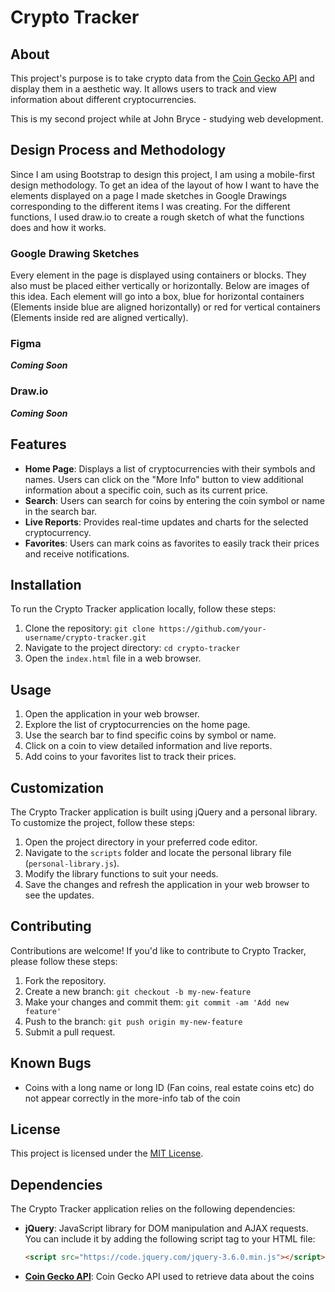 # Crypto Tracker

## About

This project's purpose is to take crypto data from the [Coin Gecko API](https://www.coingecko.com/en/api/documentation) and display them in a aesthetic way. It allows users to track and view information about different cryptocurrencies.

This is my second project while at John Bryce - studying web development.

## Design Process and Methodology

Since I am using Bootstrap to design this project, I am using a mobile-first design methodology. To get an idea of the layout of how I want to have the elements displayed on a page I made sketches in Google Drawings corresponding to the different items I was creating. For the different functions, I used draw.io to create a rough sketch of what the functions does and how it works.

### Google Drawing Sketches

Every element in the page is displayed using containers or blocks. They also must be placed either vertically or horizontally. Below are images of this idea. Each element will go into a box, blue for horizontal containers (Elements inside blue are aligned horizontally) or red for vertical containers (Elements inside red are aligned vertically).

### Figma

***Coming Soon***

### Draw.io

***Coming Soon***

## Features

- **Home Page**: Displays a list of cryptocurrencies with their symbols and names. Users can click on the "More Info" button to view additional information about a specific coin, such as its current price.
- **Search**: Users can search for coins by entering the coin symbol or name in the search bar.
- **Live Reports**: Provides real-time updates and charts for the selected cryptocurrency.
- **Favorites**: Users can mark coins as favorites to easily track their prices and receive notifications.

## Installation

To run the Crypto Tracker application locally, follow these steps:

1. Clone the repository: `git clone https://github.com/your-username/crypto-tracker.git`
2. Navigate to the project directory: `cd crypto-tracker`
3. Open the `index.html` file in a web browser.

## Usage

1. Open the application in your web browser.
2. Explore the list of cryptocurrencies on the home page.
3. Use the search bar to find specific coins by symbol or name.
4. Click on a coin to view detailed information and live reports.
5. Add coins to your favorites list to track their prices.

## Customization

The Crypto Tracker application is built using jQuery and a personal library. To customize the project, follow these steps:

1. Open the project directory in your preferred code editor.
2. Navigate to the `scripts` folder and locate the personal library file (`personal-library.js`).
3. Modify the library functions to suit your needs.
4. Save the changes and refresh the application in your web browser to see the updates.

## Contributing

Contributions are welcome! If you'd like to contribute to Crypto Tracker, please follow these steps:

1. Fork the repository.
2. Create a new branch: `git checkout -b my-new-feature`
3. Make your changes and commit them: `git commit -am 'Add new feature'`
4. Push to the branch: `git push origin my-new-feature`
5. Submit a pull request.

## Known Bugs

- Coins with a long name or long ID (Fan coins, real estate coins etc) do not appear correctly in the more-info tab of the coin

## License

This project is licensed under the [MIT License](https://opensource.org/licenses/MIT).

## Dependencies

The Crypto Tracker application relies on the following dependencies:

- **jQuery**: JavaScript library for DOM manipulation and AJAX requests. You can include it by adding the following script tag to your HTML file:

  ```html
  <script src="https://code.jquery.com/jquery-3.6.0.min.js"></script>
  ```

- **[Coin Gecko API](https://www.coingecko.com/en/api/documentation)**: Coin Gecko API used to retrieve data about the coins
